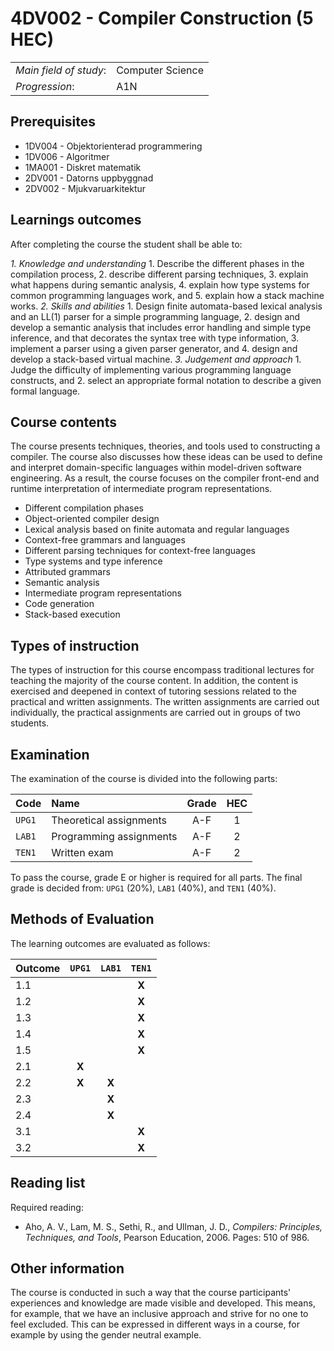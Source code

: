 # 4DV002 - Compiler Construction (5 HEC)

|     |     |
| --- | --- | 
| *Main field of study*: | Computer Science | 
| *Progression*: | A1N | 

## Prerequisites

- 1DV004 - Objektorienterad programmering  
- 1DV006 - Algoritmer
- 1MA001 - Diskret matematik
- 2DV001 - Datorns uppbyggnad 
- 2DV002 - Mjukvaruarkitektur

## Learnings outcomes

After completing the course the student shall be able to:

*1. Knowledge and understanding*
	1. Describe the different phases in the compilation process, 
	2. describe different parsing techniques, 
	3. explain what happens during semantic analysis, 
	4. explain how type systems for common programming languages work, and
	5. explain how a stack machine works.
*2. Skills and abilities*
	1. Design finite automata-based lexical analysis and an LL(1) parser for a simple programming language, 
	2. design and develop a semantic analysis that includes error handling and simple type inference, and that decorates the syntax tree with type information, 
	3. implement a parser using a given parser generator, and
	4. design and develop a stack­-based virtual machine.
*3. Judgement and approach*
	1. Judge the difficulty of implementing various programming language constructs, and
	2. select an appropriate formal notation to describe a given formal language.

## Course contents

The course presents techniques, theories, and tools used to constructing a compiler. The course also discusses how these ideas can be used to define and interpret domain-specific languages within model-driven software engineering. As a result, the course focuses on the 
compiler front-end and runtime interpretation of intermediate program representations.

- Different compilation phases
- Object­-oriented compiler design
- Lexical analysis based on finite automata and regular languages 
- Context­-free grammars and languages
- Different parsing techniques for context-free languages
- Type systems and type inference
- Attributed grammars
- Semantic analysis
- Intermediate program representations
- Code generation
- Stack­-based execution

## Types of instruction

The types of instruction for this course encompass traditional lectures for teaching the majority of the course content. In addition, the content is exercised and deepened in context of tutoring sessions related to the practical and written assignments. The written assignments are carried out individually, the practical assignments are carried out in groups of two students.

## Examination

The examination of the course is divided into the following parts:

| Code | Name             | Grade | HEC | 
| :--- | :-------------------- | :---: | :---: |
|`UPG1`| Theoretical assignments   | A-F   | 1     |
|`LAB1`| Programming assignments | A-F   | 2     |
|`TEN1`| Written exam   | A-F   | 2     |

To pass the course, grade E or higher is required for all parts. The final grade is decided from: `UPG1` (20%), `LAB1` (40%), and `TEN1` (40%). 

## Methods of Evaluation

The learning outcomes are evaluated as follows:

| Outcome |`UPG1` |`LAB1` |`TEN1` | 
| :--------- | :---: | :---: | :---: |
| 1.1        |       |       | **X** |
| 1.2        |       |       | **X** |
| 1.3        |       |       | **X** |
| 1.4        |       |       | **X** |
| 1.5        |       |       | **X** |
| 2.1        | **X** |       |       |
| 2.2        | **X** | **X** |       |
| 2.3        |       | **X** |       |
| 2.4        |       | **X** |       |
| 3.1        |       |       | **X** |
| 3.2        |       |       | **X** |

## Reading list

Required reading:

- Aho, A. V., Lam, M. S., Sethi, R., and Ullman, J. D., *Compilers: Principles, Techniques, and Tools*, Pearson Education, 2006. Pages: 510 of 986.

## Other information

The course is conducted in such a way that the course participants' experiences and knowledge are made visible and developed. This means, for example, that we have an inclusive approach and strive for no one to feel excluded. This can be expressed in different ways in a course, for example by using the gender neutral example.